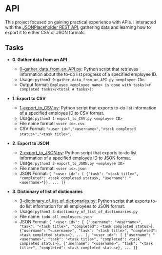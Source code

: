 # API

This project focused on gaining practical experience with APIs. I interacted with the [JSONPlaceholder REST API](https://jsonplaceholder.typicode.com/), gathering data and learning how to export it to either CSV or JSON formats.

## Tasks

* **0. Gather data from an API**
  * [0-gather_data_from_an_API.py](./0-gather_data_from_an_API.py): Python script that retrieves information about the to-do list progress of a specified employee ID.
  * Usage: `python3 0-gather_data_from_an_API.py <employee ID>`.
  * Output format: `Employee <employee name> is done with tasks(<# completed tasks>/<total # tasks>):`

* **1. Export to CSV**
  * [1-export_to_CSV.py](./1-export_to_CSV.py): Python script that exports to-do list information of a specified employee ID to CSV format.
  * Usage: `python3 1-export_to_CSV.py <employee ID>`
  * File name format: `<user id>.csv`.
  * CSV Format: `"<user id>","<username>","<task completed status>","<task title>"`.

* **2. Export to JSON**
  * [2-export_to_JSON.py](./2-export_to_JSON.py): Python script that exports to-do list information of a specified employee ID to JSON format.
  * Usage: `python3 2-export_to_JSON.py <employee ID>`
  * File name format: `<user id>.json`
  * JSON Format: `{ "<user id>": [ {"task": "<task title>", "completed": <task completed status>, "username": "<username>"}}, ... ]}`

* **3. Dictionary of list of dictionaries**
  * [3-dictionary_of_list_of_dictionaries.py](./3-dictionary_of_list_of_dictionaries.py): Python script that exports to-do list information for all employees to JSON format.
  * Usage: `python3 3-dictionary_of_list_of_dictionaries.py`
  * File name: `todo_all_employees.json`
  * JSON Format: `{ "<user id>": [ {"username": "<username>", "task": "<task title>", "completed": <task completed status>}, {"username": "<username>", "task": "<task title>", "completed": <task completed status>}, ... ], "<user id>": [ {"username": "<username>", "task": "<task title>", "completed": <task completed status>}, {"username": "<username>", "task": "<task title>", "completed": <task completed status>}, ... ]}`

